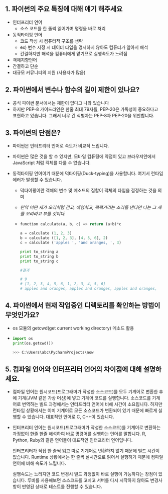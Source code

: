 ## 1. 파이썬의 주요 특징에 대해 얘기 해주세요

- 인터프리터 언어 
  - 소스 코드를 한 줄씩 읽어가며 명령을 바로 처리
- 동적타이핑 언어
  - 코드 작성 시 컴퓨터적 구조를 생략
  - ex) 변수 지정 시 데이터 타입을 명시하지 않아도 컴퓨터가 알아서 해석
  - 간결하지만 해석을 컴퓨터에게 맡기므로 실행속도가 느려짐
- 객체지향언어
- 간결하고 단순
- 대규모 커뮤니티의 지원 (사용자가 많음)



## 2. 파이썬에서 변수나 함수의 길이 제한이 있나요?

- 공식 파이썬 문서에서는 제한이 없다고 나와 있습니다
- 하지만 PEP-8 가이드라인은 한줄 최대 79자를, PEP-20은 가독성이 중요하다고 표현하고 있습니다. 그래서 너무 긴 식별자는 PEP-8과 PEP-20을 위반합니다.



## 3. 파이썬의 단점은?

- 파이썬은 인터프리터 언어로 속도가 비교적 느립니다.

- 파이썬은 많은 것을 할 수 있지만, 모바일 컴퓨팅에 약점이 있고 브라우저안에서 JavaScript 처럼 객체를 다룰 수 없습니다.

- 동적타이핑 언어이기 때문에 덕타이핑(Duck-typing)을 사용합니다. 여기서 런타임 에러가 발생할 수 있습니다.

  - 덕타이핑이란 객체의 변수 및 메소드의 집합이 객체의 타입을 결정하는 것을 의미

  - *만약 어떤 새가 오리처럼 걷고, 헤엄치고, 꽥꽥거리는 소리를 낸다면 나는 그 새를 오리라고 부를 것이다.*

  - ```python
    function calculate(a, b, c) => return (a+b)*c
    
    a = calculate (1, 2, 3)
    b = calculate ([1, 2, 3], [4, 5, 6], 2)
    c = calculate ('apples ', 'and oranges, ', 3)
    
    print to_string a
    print to_string b
    print to_string c
    
    #결과
    
    # 9
    # [1, 2, 3, 4, 5, 6, 1, 2, 3, 4, 5, 6]
    # apples and oranges, apples and oranges, apples and oranges,
    ```



## 4. 파이썬에서 현재 작업중인 디렉토리를 확인하는 방법이 무엇인가요?

* os 모듈의 getcwd(get current working directory) 메소드 활용

* ```python
  import os
  print(os.getcwd())
  
  >>> C:\Users\abc\PycharmProjects\now
  ```



## 5.  컴파일 언어와 인터프리터 언어의 차이점에 대해 설명하세요.

* 컴파일 언어는 원시코드(프로그래머가 작성한 소스코드)를 모두 기계어로 변환한 후에 기계(JVM 같은 가상 머신)에 넣고 기계어 코드를 실행합니다. 소스코드를 기계어로 번역하는 빌드 과정에서는 인터프리터 언어에 비해 시간이 소요됩니다. 하지만 런타임 상황에서는 이미 기계어로 모든 소스코드가 변환되어 있기 때문에 빠르게 실행할 수 있습니다. 대표적인 언어로 C, C++이 있습니다.

* 인터프리터 언어는 원시코드(프로그래머가 작성한 소스코드)를 기계어로 변환하는 과정없이 한줄 한줄 해석하여 바로 명령어를 실행하는 언어를 말합니다. R, Python, Ruby와 같은 언어들이 대표적인 인터프리터 언어입니다.

  인터프리터가 직접 한 줄씩 읽고 따로 기계어로 변환하지 않기 때문에 빌드 시간이 없습니다. Runtime 상황에서는 한 줄씩 실시간으로 읽어서 실행하기 때문에 컴파일 언어에 비해 속도가 느립니다.

  실행속도는 느리지만 코드 변경시 빌드 과정없이 바로 실행이 가능하다는 장점이 있습니다. 루비를 사용해보면 소스코드를 고치고 서버를 다시 시작하지 않아도 변경사항이 반영된 상태로 테스트를 진행할 수 있습니다.